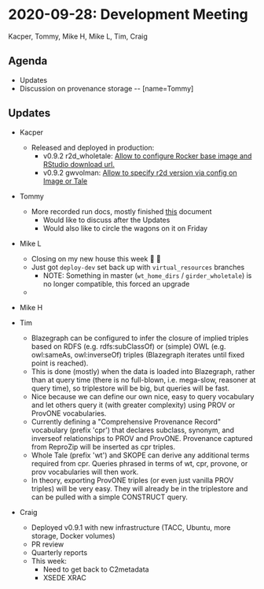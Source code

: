 2020-09-28: Development Meeting
===============================

Kacper, Tommy, Mike H, Mike L, Tim, Craig

Agenda
------
* Updates
* Discussion on provenance storage -- [name=Tommy]


Updates
-------

* Kacper 
    * Released and deployed in production:
        * v0.9.2 r2d_wholetale: [Allow to configure Rocker base image and RStudio download url.](https://github.com/whole-tale/repo2docker_wholetale/pull/13)
        * v0.9.2 gwvolman: [Allow to specify r2d version via config on Image or Tale](https://github.com/whole-tale/gwvolman/pull/112) 

* Tommy
    * More recorded run docs, mostly finished [this](https://docs.google.com/document/d/1GN4LtEDJrq5EiMKHAAkAy-n1geCHG-veS3eCUKlXDr4) document
        * Would like to discuss after the Updates
        * Would also like to circle the wagons on it on Friday

* Mike L
    * Closing on my new house this week :tada: :confetti_ball: 
    * Just got `deploy-dev` set back up with `virtual_resources` branches
        * NOTE: Something in master (`wt_home_dirs` / `girder_wholetale`) is no longer compatible, this forced an upgrade
    * 

* Mike H

* Tim
    * Blazegraph can be configured to infer the closure of implied triples  based on RDFS (e.g. rdfs:subClassOf) or (simple) OWL (e.g. owl:sameAs, owl:inverseOf) triples (Blazegraph iterates until fixed point is reached).
    * This is done (mostly) when the data is loaded into Blazegraph, rather than at query time (there is no full-blown, i.e. mega-slow, reasoner at query time), so triplestore will be big, but queries will be fast.  
    * Nice because we can define our own nice, easy to query vocabulary and let others query it (with greater complexity) using PROV or ProvONE vocabularies.
    * Currently defining a "Comprehensive Provenance Record" vocabulary (prefix 'cpr') that declares subclass, synonym, and inverseof relationships to PROV and ProvONE. Provenance captured from ReproZip will be inserted as cpr triples.
    * Whole Tale (prefix 'wt') and SKOPE can derive any additional terms required from cpr.  Queries phrased in terms of  wt, cpr, provone, or prov vocabularies will then work. 
    * In theory, exporting ProvONE triples (or even just vanilla PROV triples) will be very easy.  They will already be in the triplestore and can be pulled with a simple CONSTRUCT query.


* Craig
    * Deployed v0.9.1 with new infrastructure (TACC, Ubuntu, more storage, Docker volumes)
    * PR review
    * Quarterly reports
    * This week: 
        * Need to get back to C2metadata
        * XSEDE XRAC
